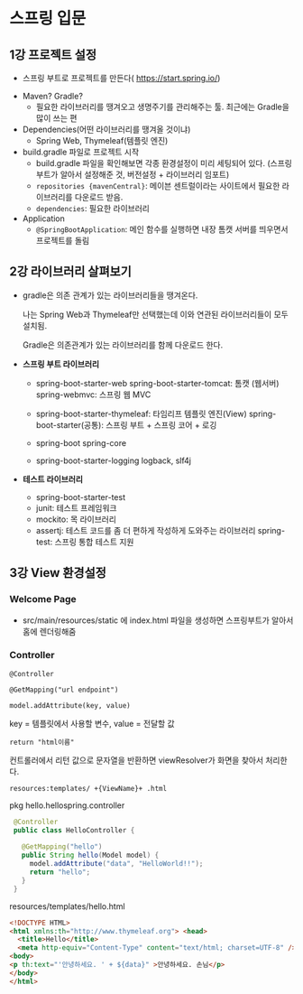# 스프링 입문

## 1강 프로젝트 설정

* 스프링 부트로 프로젝트를 만든다( https://start.spring.io/)

- Maven? Gradle?
  - 필요한 라이브러리를 땡겨오고 생명주기를 관리해주는 툴. 최근에는 Gradle을 많이 쓰는 편
- Dependencies(어떤 라이브러리를 땡겨올 것이냐)
  - Spring Web, Thymeleaf(템플릿 엔진)
- build.gradle 파일로 프로젝트 시작
  - build.gradle 파일을 확인해보면 각종 환경설정이 미리 세팅되어 있다. (스프링부트가 알아서 설정해준 것, 버전설정 + 라이브러리 임포트)
  - ` repositories {mavenCentral} `: 메이븐 센트럴이라는 사이트에서 필요한 라이브러리를 다운로드 받음.
  - `dependencies`: 필요한 라이브러리
- Application
  - `@SpringBootApplication`: 메인 함수를 실행하면 내장 톰캣 서버를 띄우면서 프로젝트를 돌림

## 2강 라이브러리 살펴보기

- gradle은 의존 관계가 있는 라이브러리들을 땡겨온다.

  나는 Spring Web과 Thymeleaf만 선택했는데 이와 연관된 라이브러리들이 모두 설치됨.

   Gradle은 의존관계가 있는 라이브러리를 함께 다운로드 한다.

- **스프링 부트 라이브러리**

  - spring-boot-starter-web spring-boot-starter-tomcat: 톰캣 (웹서버) spring-webmvc: 스프링 웹 MVC

  - spring-boot-starter-thymeleaf: 타임리프 템플릿 엔진(View) spring-boot-starter(공통): 스프링 부트 + 스프링 코어 + 로깅

  - spring-boot spring-core

  - spring-boot-starter-logging logback, slf4j

- **테스트 라이브러리**
  - spring-boot-starter-test
  -  junit: 테스트 프레임워크
  -  mockito: 목 라이브러리
  -  assertj: 테스트 코드를 좀 더 편하게 작성하게 도와주는 라이브러리 spring-test: 스프링 통합 테스트 지원
  

## 3강 View 환경설정

### Welcome Page

- src/main/resources/static 에 index.html 파일을 생성하면 스프링부트가 알아서 홈에 렌더링해줌

### Controller



`@Controller`

`@GetMapping("url endpoint")`

`model.addAttribute(key, value)`

key = 템플릿에서 사용할 변수, value = 전달할 값

`return "html이름"`



컨트롤러에서 리턴 값으로 문자열을 반환하면 viewResolver가 화면을 찾아서 처리한다.

`resources:templates/ +{ViewName}+ .html`



pkg hello.hellospring.controller

```java
 @Controller
 public class HelloController {
   
   @GetMapping("hello")
   public String hello(Model model) {
     model.addAttribute("data", "HelloWorld!!"); 
     return "hello";
   }
 }
```



resources/templates/hello.html

```html
<!DOCTYPE HTML>
<html xmlns:th="http://www.thymeleaf.org"> <head>
  <title>Hello</title>
  <meta http-equiv="Content-Type" content="text/html; charset=UTF-8" /> </head>
<body>
<p th:text="'안녕하세요. ' + ${data}" >안녕하세요. 손님</p>
</body>
</html>
```

